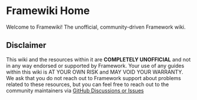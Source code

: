 # Framewiki Home

Welcome to Framewiki! The unofficial, community-driven Framework wiki. 

## Disclaimer
This wiki and the resources within it are **COMPLETELY UNOFFICIAL** and not in any way endorsed or supported by Framework. Your use of any guides within this wiki is AT YOUR OWN RISK and MAY VOID YOUR WARRANTY. We ask that you do not reach out to Framework support about problems related to these resources, but you can feel free to reach out to the community maintainers via [GitHub Discussions or Issues](https://github.com/framewiki/framewiki.net)